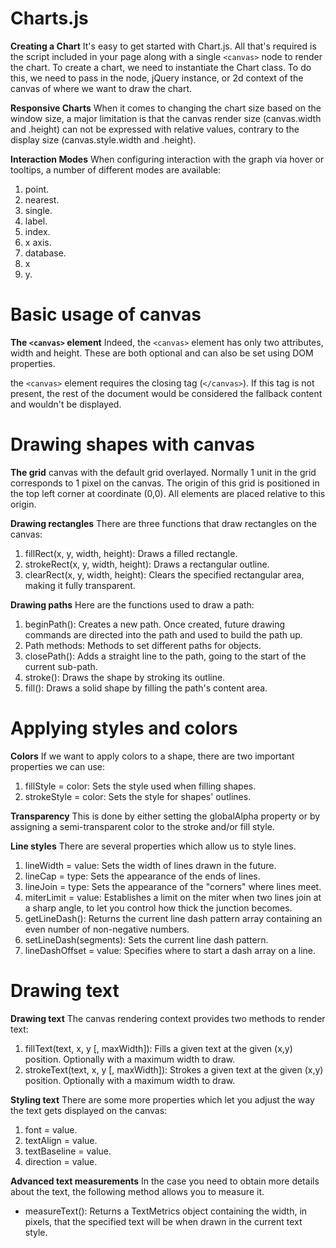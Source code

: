 # Charts.js
**Creating a Chart**
It's easy to get started with Chart.js. All that's required is the script included in your page along with a single `<canvas>` node to render the chart.
To create a chart, we need to instantiate the Chart class. To do this, we need to pass in the node, jQuery instance, or 2d context of the canvas of where we want to draw the chart.

**Responsive Charts**
When it comes to changing the chart size based on the window size, a major limitation is that the canvas render size (canvas.width and .height) can not be expressed with relative values, contrary to the display size (canvas.style.width and .height).

**Interaction Modes**
When configuring interaction with the graph via hover or tooltips, a number of different modes are available:
1. point.
2. nearest.
3. single.
4. label.
5. index.
6. x axis.
7. database.
8. x
9. y.


# Basic usage of canvas
**The `<canvas>` element**
Indeed, the `<canvas>` element has only two attributes, width and height. These are both optional and can also be set using DOM properties.

the `<canvas>` element requires the closing tag (`</canvas>`). If this tag is not present, the rest of the document would be considered the fallback content and wouldn't be displayed.


# Drawing shapes with canvas
**The grid**
canvas with the default grid overlayed. Normally 1 unit in the grid corresponds to 1 pixel on the canvas. The origin of this grid is positioned in the top left corner at coordinate (0,0). All elements are placed relative to this origin.

**Drawing rectangles**
There are three functions that draw rectangles on the canvas:
1. fillRect(x, y, width, height): Draws a filled rectangle.
2. strokeRect(x, y, width, height): Draws a rectangular outline.
3. clearRect(x, y, width, height): Clears the specified rectangular area, making it fully transparent.

**Drawing paths**
Here are the functions used to draw a path:

1. beginPath(): Creates a new path. Once created, future drawing commands are directed into the path and used to build the path up.
2. Path methods: Methods to set different paths for objects.
3. closePath(): Adds a straight line to the path, going to the start of the current sub-path.
4. stroke(): Draws the shape by stroking its outline.
5. fill(): Draws a solid shape by filling the path's content area.


# Applying styles and colors
**Colors**
If we want to apply colors to a shape, there are two important properties we can use: 

1. fillStyle = color: Sets the style used when filling shapes.
2. strokeStyle = color: Sets the style for shapes' outlines.

**Transparency**
This is done by either setting the globalAlpha property or by assigning a semi-transparent color to the stroke and/or fill style.

**Line styles**
There are several properties which allow us to style lines.

1. lineWidth = value: Sets the width of lines drawn in the future.
2. lineCap = type: Sets the appearance of the ends of lines.
3. lineJoin = type: Sets the appearance of the "corners" where lines meet.
4. miterLimit = value: Establishes a limit on the miter when two lines join at a sharp angle, to let you control how thick the junction becomes.
5. getLineDash(): Returns the current line dash pattern array containing an even number of non-negative numbers.
6. setLineDash(segments): Sets the current line dash pattern.
7. lineDashOffset = value: Specifies where to start a dash array on a line.


# Drawing text
**Drawing text**
The canvas rendering context provides two methods to render text:

1. fillText(text, x, y [, maxWidth]): Fills a given text at the given (x,y) position. Optionally with a maximum width to draw.
2. strokeText(text, x, y [, maxWidth]): Strokes a given text at the given (x,y) position. Optionally with a maximum width to draw.

**Styling text**
There are some more properties which let you adjust the way the text gets displayed on the canvas:

1. font = value.
2. textAlign = value.
3. textBaseline = value.
4. direction = value.

**Advanced text measurements**
In the case you need to obtain more details about the text, the following method allows you to measure it.

- measureText(): 
Returns a TextMetrics object containing the width, in pixels, that the specified text will be when drawn in the current text style.
